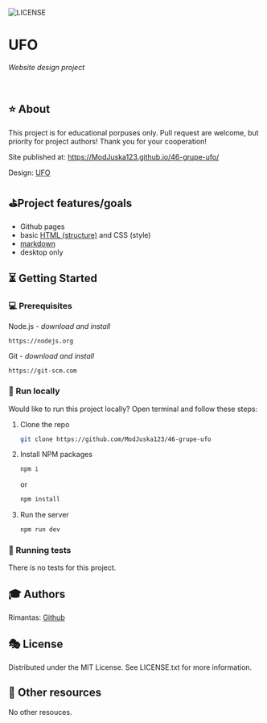 ![LICENSE](https://img.shields.io/badge/license-MIT-blue.svg?style=flat-square)

# UFO

_Website design project_

<br>

## ⭐ About

This project is for educational porpuses only. Pull request are welcome, but priority for project authors! Thank you for your cooperation!

Site published at: https://ModJuska123.github.io/46-grupe-ufo/

Design: [UFO](https://dribbble.com/shots/2815937/attachments/2815937-404-page?mode=media)

##  ⛳Project features/goals

-   Github pages
-   basic [HTML (structure)](https://www.w3schools.com/TAGS/default.asp) and CSS (style)
-   [markdown](https://docs.github.com/en/get-started/writing-on-github/getting-started-with-writing-and-formatting-on-github/basic-writing-and-formatting-syntax)
-   desktop only

## ⏳ Getting Started

### 💻 Prerequisites

Node.js - _download and install_

```
https://nodejs.org
```

Git - _download and install_

```
https://git-scm.com
```

###  🚵 Run locally

Would like to run this project locally? Open terminal and follow these steps:

1. Clone the repo
    ```sh
    git clone https://github.com/ModJuska123/46-grupe-ufo
    ```
2. Install NPM packages
    ```sh
    npm i
    ```
    or
    ```sh
    npm install
    ```
3. Run the server
    ```sh
    npm run dev
    ```

### 🛝 Running tests

There is no tests for this project.

## 🎓 Authors

Rimantas: [Github](https://github.com/belauzas)

## 🎭 License

Distributed under the MIT License. See LICENSE.txt for more information.

## 🎎 Other resources

No other resouces.